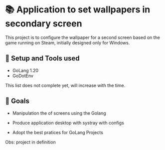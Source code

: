 # :books: Application to set wallpapers in secondary screen

This project is to configure the wallpaper for a second screen based on the game running on Steam, initially designed only for Windows.

## :wrench: Setup and Tools used

- GoLang 1.20
- GoDotEnv

This list does not complete yet, will increase with the time.

## :dart: Goals

- Manipulation the of screens using the Golang

- Produce application desktop with systray with configs

- Adopt the best pratices for GoLang Projects


Obs: project in definition